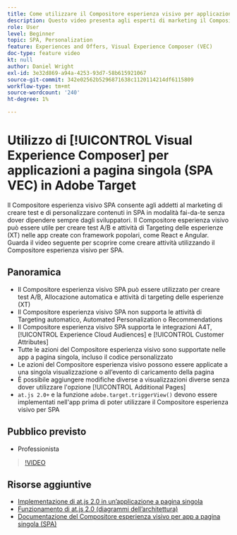 ```yaml
---
title: Come utilizzare il Compositore esperienza visivo per applicazioni a pagina singola (SPA VEC)
description: Questo video presenta agli esperti di marketing il Compositore esperienza visivo di Adobe Target per applicazioni a pagina singola (SPA VEC). Guarda questo video per scoprire come creare attività utilizzando il Compositore esperienza visivo per SPA.
role: User
level: Beginner
topic: SPA, Personalization
feature: Experiences and Offers, Visual Experience Composer (VEC)
doc-type: feature video
kt: null
author: Daniel Wright
exl-id: 3e32d869-a94a-4253-93d7-58b615921067
source-git-commit: 342e02562b5296871638c1120114214df6115809
workflow-type: tm+mt
source-wordcount: '240'
ht-degree: 1%

---
```


# Utilizzo di [!UICONTROL Visual Experience Composer] per applicazioni a pagina singola (SPA VEC) in Adobe Target

Il Compositore esperienza visivo SPA consente agli addetti al marketing di creare test e di personalizzare contenuti in SPA in modalità fai-da-te senza dover dipendere sempre dagli sviluppatori. Il Compositore esperienza visivo può essere utile per creare test A/B e attività di Targeting delle esperienze (XT) nelle app create con framework popolari, come React e Angular. Guarda il video seguente per scoprire come creare attività utilizzando il Compositore esperienza visivo per SPA.

## Panoramica

* Il Compositore esperienza visivo SPA può essere utilizzato per creare test A/B, Allocazione automatica e attività di targeting delle esperienze (XT)
* Il Compositore esperienza visivo SPA non supporta le attività di Targeting automatico, Automated Personalization o Recommendations
* Il Compositore esperienza visivo SPA supporta le integrazioni A4T, [!UICONTROL Experience Cloud Audiences] e [!UICONTROL Customer Attributes]
* Tutte le azioni del Compositore esperienza visivo sono supportate nelle app a pagina singola, incluso il codice personalizzato
* Le azioni del Compositore esperienza visivo possono essere applicate a una singola visualizzazione o all’evento di caricamento della pagina
* È possibile aggiungere modifiche diverse a visualizzazioni diverse senza dover utilizzare l&#39;opzione [!UICONTROL Additional Pages]
* `at.js 2.0+` e la funzione `adobe.target.triggerView()` devono essere implementati nell&#39;app prima di poter utilizzare il Compositore esperienza visivo per SPA

## Pubblico previsto

* Professionista

>[!VIDEO](https://video.tv.adobe.com/v/26249?quality=12)


## Risorse aggiuntive

* [Implementazione di at.js 2.0 in un’applicazione a pagina singola](../implementation/implement-atjs-20-in-a-single-page-application.md)
* [Funzionamento di at.js 2.0 (diagrammi dell’architettura)](../implementation/understanding-how-atjs-20-works.md)
* [Documentazione del Compositore esperienza visivo per app a pagina singola (SPA)](https://experienceleague.adobe.com/docs/target/using/experiences/spa-visual-experience-composer.html?lang=en)
